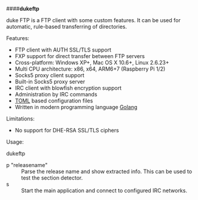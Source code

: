 ####**dukeftp**

duke FTP is a FTP client with some custom features. It can be used for automatic, rule-based transferring of directories.

Features:

* FTP client with AUTH SSL/TLS support
* FXP support for direct transfer between FTP servers
* Cross-platform: Windows XP+, Mac OS X 10.6+, Linux 2.6.23+
* Multi CPU architecture: x86, x64, ARM6+7 (Raspberry Pi 1/2)
* Socks5 proxy client support
* Built-in Socks5 proxy server
* IRC client with blowfish encryption support
* Administration by IRC commands
* [TOML](https://github.com/toml-lang/toml) based configuration files
* Written in modern programming language [Golang](https://golang.org/)

Limitations:

* No support for DHE-RSA SSL/TLS ciphers

Usage:

dukeftp
<dl>
<dt>p "releasename"</dt>
  <dd>Parse the release name and show extracted info. This can be used to test the section detector.</dd>
<dt>s</dt>
  <dd>Start the main application and connect to configured IRC networks.</dd>
</dl>
